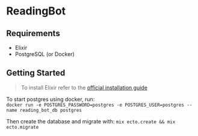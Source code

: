 # ReadingBot

## Requirements
- Elixir
- PostgreSQL (or Docker)

## Getting Started

> To install Elixir refer to the [official installation guide](https://elixir-lang.org/install.html)

To start postgres using docker, run:  
`docker run -e POSTGRES_PASSWORD=postgres -e POSTGRES_USER=postgres --name reading_bot_db postgres`

Then create the database and migrate with:
`mix ecto.create && mix ecto.migrate`
